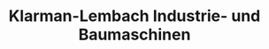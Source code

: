 ---
title: "Klarman-Lembach Industrie- und Baumaschinen"
url: /baiersdorf/klarman-lembach-industrie-und-baumaschinen/
shop: Werkzeuge
---